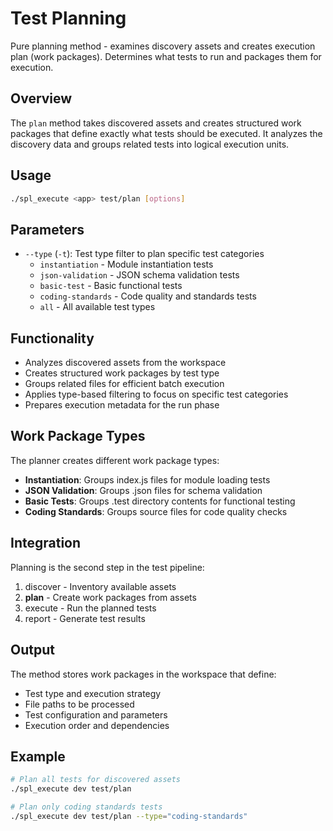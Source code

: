 # Test Planning

Pure planning method - examines discovery assets and creates execution plan (work packages). Determines what tests to run and packages them for execution.

## Overview

The `plan` method takes discovered assets and creates structured work packages that define exactly what tests should be executed. It analyzes the discovery data and groups related tests into logical execution units.

## Usage

```bash
./spl_execute <app> test/plan [options]
```

## Parameters

- `--type` (`-t`): Test type filter to plan specific test categories
  - `instantiation` - Module instantiation tests
  - `json-validation` - JSON schema validation tests
  - `basic-test` - Basic functional tests
  - `coding-standards` - Code quality and standards tests
  - `all` - All available test types

## Functionality

- Analyzes discovered assets from the workspace
- Creates structured work packages by test type
- Groups related files for efficient batch execution
- Applies type-based filtering to focus on specific test categories
- Prepares execution metadata for the run phase

## Work Package Types

The planner creates different work package types:

- **Instantiation**: Groups index.js files for module loading tests
- **JSON Validation**: Groups .json files for schema validation
- **Basic Tests**: Groups .test directory contents for functional testing
- **Coding Standards**: Groups source files for code quality checks

## Integration

Planning is the second step in the test pipeline:

1. discover - Inventory available assets  
2. **plan** - Create work packages from assets
3. execute - Run the planned tests
4. report - Generate test results

## Output

The method stores work packages in the workspace that define:
- Test type and execution strategy
- File paths to be processed
- Test configuration and parameters
- Execution order and dependencies

## Example

```bash
# Plan all tests for discovered assets
./spl_execute dev test/plan

# Plan only coding standards tests
./spl_execute dev test/plan --type="coding-standards"
```